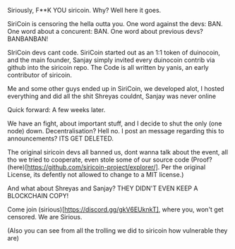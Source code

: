 Siriously, F**K YOU siricoin. Why? Well here it goes.

SiriCoin is censoring the hella outta you. One word against the devs: BAN. One word about a concurent: BAN. One word about previous devs? BANBANBAN!


SIriCoin devs cant code. SiriCoin started out as an 1:1 token of duinocoin, and the main founder, Sanjay simply invited every duinocoin contrib via github into the siricoin repo.
The Code is all written by yanis, an early contributor of siricoin.

Me and some other guys ended up in SiriCoin, we developed alot, I hosted everything and did all the shit Shreyas couldnt, Sanjay was never online

Quick forward: A few weeks later.

We have an fight, about important stuff, and I decide to shut the only (one node) down. Decentralisation? Hell no. I post an message regarding this to announcements? ITS GET DELETED.


The original siricoin devs all banned us, dont wanna talk about the event, all tho we tried to cooperate, even stole some of our source code (Proof? (here)[https://github.com/siricoin-project/explorer/]. Per the original License, its defently not allowed to change to a MIT license.)

And what about Shreyas and Sanjay? THEY DIDN'T EVEN KEEP A BLOCKCHAIN COPY!


Come join (sirious)[https://discord.gg/gkV6EUknkT], where you, won't get censored. We are Sirious.


(Also you can see from all the trolling we did to siricoin how vulnerable they are)
